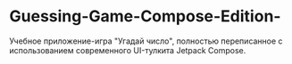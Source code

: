 # Guessing-Game-Compose-Edition-
Учебное приложение-игра "Угадай число", полностью переписанное с использованием современного UI-тулкита Jetpack Compose.
